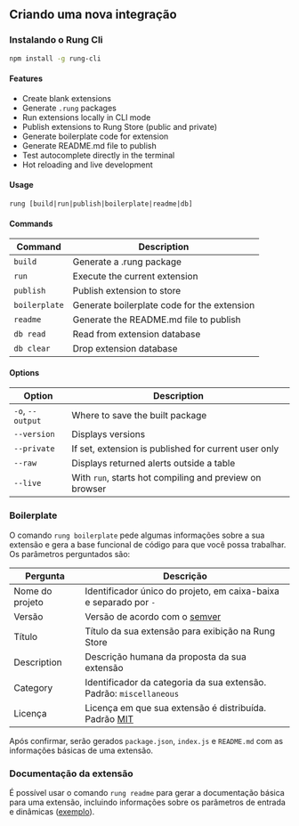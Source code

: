 ## Criando uma nova integração

### Instalando o Rung Cli
``` sh
npm install -g rung-cli
```

#### Features

- Create blank extensions
- Generate `.rung` packages
- Run extensions locally in CLI mode
- Publish extensions to Rung Store (public and private)
- Generate boilerplate code for extension
- Generate README.md file to publish
- Test autocomplete directly in the terminal
- Hot reloading and live development

#### Usage

`rung [build|run|publish|boilerplate|readme|db]`

#### Commands


| Command       | Description |
|---------------|-------------|
| `build`       | Generate a .rung package |
| `run`         | Execute the current extension |
| `publish`     | Publish extension to store |
| `boilerplate` | Generate boilerplate code for the extension |
| `readme`      | Generate the README.md file to publish |
| `db read`     | Read from extension database |
| `db clear`    | Drop extension database |

#### Options

| Option           | Description |
|------------------|-------------|
| `-o`, `--output` | Where to save the built package |
| `--version`      | Displays versions |
| `--private`      | If set, extension is published for current user only |
| `--raw`          | Displays returned alerts outside a table |
| `--live`         | With `run`, starts hot compiling and preview on browser |



### Boilerplate

O comando ``rung boilerplate`` pede algumas informações sobre a sua extensão e gera a base funcional de código para que você possa trabalhar. Os parâmetros perguntados são:

| Pergunta        | Descrição |   
|-----------------|-----------| 
| Nome do projeto | Identificador único do projeto, em caixa-baixa e separado por ``-`` |
| Versão          | Versão de acordo com o [semver](http://semver.org/) |
| Título          | Título da sua extensão para exibição na Rung Store | 
| Description     | Descrição humana da proposta da sua extensão |
| Category        | Identificador da categoria da sua extensão. Padrão: ``miscellaneous`` |
| Licença         | Licença em que sua extensão é distribuída. Padrão [MIT](https://opensource.org/licenses/MIT) |

Após confirmar, serão gerados ``package.json``, ``index.js`` e ``README.md`` com as informações básicas de uma extensão.


### Documentação da extensão

É possível usar o comando ``rung readme`` para gerar a documentação básica
para uma extensão, incluindo informações sobre os parâmetros de entrada e
dinâmicas ([exemplo](https://github.com/rung-extensions/stock-exchange)).

